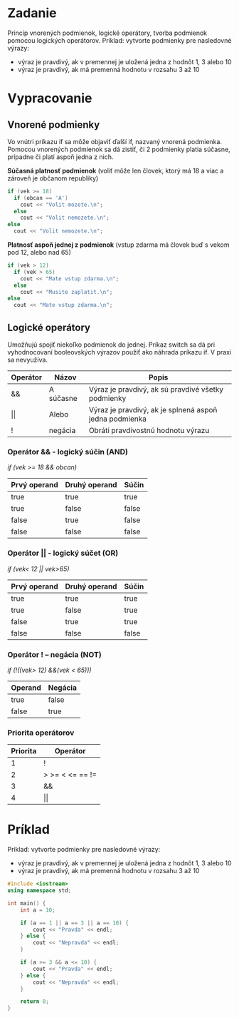 # Zadanie

Princíp vnorených podmienok, logické operátory, tvorba podmienok pomocou logických operátorov.
Príklad: vytvorte podmienky pre nasledovné výrazy:

- výraz je pravdivý, ak v premennej je uložená jedna z hodnôt 1, 3 alebo 10
- výraz je pravdivý, ak má premenná hodnotu v rozsahu 3 až 10

# Vypracovanie

## Vnorené podmienky

Vo vnútri príkazu if sa môže objaviť ďalší if, nazvaný vnorená podmienka. Pomocou vnorených podmienok sa dá zistiť, či 2 podmienky platia súčasne, prípadne či platí aspoň jedna z nich.

**Súčasná platnosť podmienok** (voliť môže len človek, ktorý má 18 a viac a zároveň je občanom republiky)

```cpp
if (vek >= 18)
  if (obcan == 'A')
    cout << "Volit mozete.\n";
  else
    cout << "Volit nemozete.\n";
else
  cout << "Volit nemozete.\n";
```

**Platnosť aspoň jednej z podmienok** (vstup zdarma má človek buď s vekom pod 12, alebo nad 65)

```cpp
if (vek > 12)
  if (vek > 65)
    cout << "Mate vstup zdarma.\n";
  else
    cout << "Musite zaplatit.\n";
else
  cout << "Mate vstup zdarma.\n";
```

## Logické operátory

Umožňujú spojiť niekoľko podmienok do jednej. Príkaz switch sa dá pri vyhodnocovaní booleovských výrazov použiť ako náhrada príkazu if. V praxi sa nevyužíva.

| Operátor | Názov     | Popis                                                  |
| -------- | --------- | ------------------------------------------------------ |
| &&       | A súčasne | Výraz je pravdivý, ak sú pravdivé všetky podmienky     |
| \|\|     | Alebo     | Výraz je pravdivý, ak je splnená aspoň jedna podmienka |
| !        | negácia   | Obráti pravdivostnú hodnotu výrazu                     |

### Operátor && - logický súčin (AND)

_if (vek >= 18 && obcan)_

| Prvý operand | Druhý operand | Súčin |
| ------------ | ------------- | ----- |
| true         | true          | true  |
| true         | false         | false |
| false        | true          | false |
| false        | false         | false |

### Operátor || - logický súčet (OR)

_if (vek< 12 || vek>65)_

| Prvý operand | Druhý operand | Súčin |
| ------------ | ------------- | ----- |
| true         | true          | true  |
| true         | false         | true  |
| false        | true          | true  |
| false        | false         | false |

### Operátor ! – negácia (NOT)

_if (!((vek> 12) &&(vek < 65)))_

| Operand | Negácia |
| ------- | ------- |
| true    | false   |
| false   | true    |

### Priorita operátorov

| Priorita | Operátor        |
| -------- | --------------- |
| 1        | !               |
| 2        | > >= < <= == != |
| 3        | &&              |
| 4        | \|\|            |

# Príklad

Príklad: vytvorte podmienky pre nasledovné výrazy:

- výraz je pravdivý, ak v premennej je uložená jedna z hodnôt 1, 3 alebo 10
- výraz je pravdivý, ak má premenná hodnotu v rozsahu 3 až 10

```cpp
#include <iostream>
using namespace std;

int main() {
    int a = 10;

    if (a == 1 || a == 3 || a == 10) {
        cout << "Pravda" << endl;
    } else {
        cout << "Nepravda" << endl;
    }

    if (a >= 3 && a <= 10) {
        cout << "Pravda" << endl;
    } else {
        cout << "Nepravda" << endl;
    }

    return 0;
}
```
